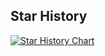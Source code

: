 ## Star History

[![Star History Chart](https://api.star-history.com/svg?repos=dylan940126/DETR&type=Date)](https://www.star-history.com/#dylan940126/DETR&Date)
